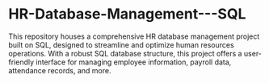 # HR-Database-Management---SQL
This repository houses a comprehensive HR database management project built on SQL, designed to streamline and optimize human resources operations. With a robust SQL database structure, this project offers a user-friendly interface for managing employee information, payroll data, attendance records, and more.
